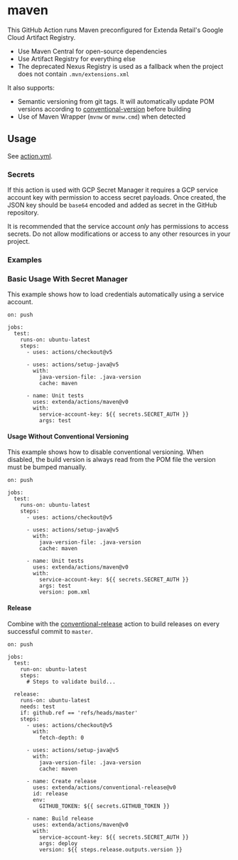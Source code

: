 # maven

This GitHub Action runs Maven preconfigured for Extenda Retail's Google Cloud Artifact Registry.

  * Use Maven Central for open-source dependencies
  * Use Artifact Registry for everything else
  * The deprecated Nexus Registry is used as a fallback when the project does not contain `.mvn/extensions.xml`

It also supports:
  * Semantic versioning from git tags. It will automatically update POM versions according to
[conventional-version](../conventional-version#readme) before building
  * Use of Maven Wrapper (`mvnw` or `mvnw.cmd`) when detected

## Usage

See [action.yml](action.yml).

### Secrets

If this action is used with GCP Secret Manager it requires a GCP service account key with permission to access
secret payloads. Once created, the JSON key should be `base64` encoded and added as secret in the GitHub repository.

It is recommended that the service account _only_ has permissions to access secrets. Do not allow modifications or
access to any other resources in your project.

### Examples

### Basic Usage With Secret Manager

This example shows how to load credentials automatically using a service account.

```
on: push

jobs:
  test:
    runs-on: ubuntu-latest
    steps:
      - uses: actions/checkout@v5

      - uses: actions/setup-java@v5
        with:
          java-version-file: .java-version
          cache: maven

      - name: Unit tests
        uses: extenda/actions/maven@v0
        with:
          service-account-key: ${{ secrets.SECRET_AUTH }}
          args: test
```

#### Usage Without Conventional Versioning

This example shows how to disable conventional versioning. When disabled, the build version is always read from the POM
file the version must be bumped manually.

```
on: push

jobs:
  test:
    runs-on: ubuntu-latest
    steps:
      - uses: actions/checkout@v5

      - uses: actions/setup-java@v5
        with:
          java-version-file: .java-version
          cache: maven

      - name: Unit tests
        uses: extenda/actions/maven@v0
        with:
          service-account-key: ${{ secrets.SECRET_AUTH }}
          args: test
          version: pom.xml
```

#### Release

Combine with the [conventional-release](../conventional-release#readme) action to build releases on every successful
commit to `master`.

```
on: push

jobs:
  test:
    run-on: ubuntu-latest
    steps:
      # Steps to validate build...

  release:
    runs-on: ubuntu-latest
    needs: test
    if: github.ref == 'refs/heads/master'
    steps:
      - uses: actions/checkout@v5
        with:
          fetch-depth: 0

      - uses: actions/setup-java@v5
        with:
          java-version-file: .java-version
          cache: maven

      - name: Create release
        uses: extenda/actions/conventional-release@v0
        id: release
        env:
          GITHUB_TOKEN: ${{ secrets.GITHUB_TOKEN }}

      - name: Build release
        uses: extenda/actions/maven@v0
        with:
          service-account-key: ${{ secrets.SECRET_AUTH }}
          args: deploy
          version: ${{ steps.release.outputs.version }}
```
